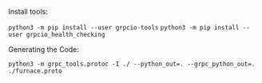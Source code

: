 Install tools:

`python3 -m pip install --user grpcio-tools`
`python3 -m pip install --user grpcio_health_checking`

Generating the Code:

`python3 -m grpc_tools.protoc -I ./ --python_out=. --grpc_python_out=. ./furnace.proto`
